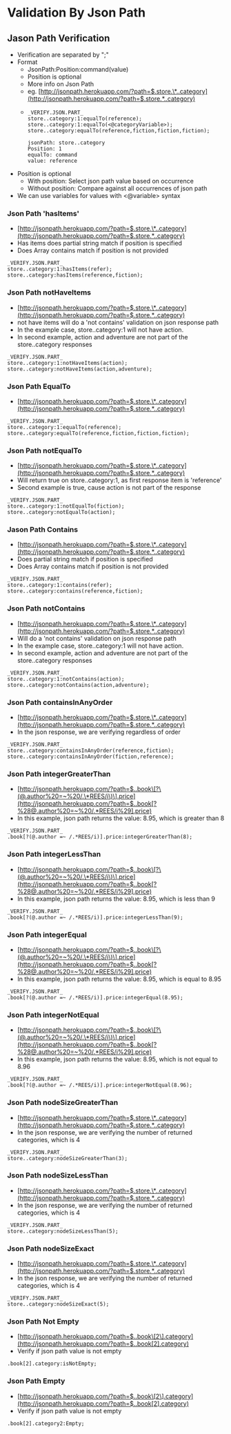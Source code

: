 # Validation By Json Path

## Jason Path Verification

* Verification are separated by ";"
* Format
  * JsonPath:Position:command\(value\)
  * Position is optional
  * More info on Json Path
  * eg. [http://jsonpath.herokuapp.com/?path=$.store.\*..category](http://jsonpath.herokuapp.com/?path=$.store.*..category)
  * ```text
    _VERIFY.JSON.PART_
    store..category:1:equalTo(reference);
    store..category:1:equalTo(<@categoryVariable>);
    store..category:equalTo(reference,fiction,fiction,fiction);

    jsonPath: store..category
    Position: 1
    equalTo: command
    value: reference
    ```
* Position is optional
  * With position: Select json path value based on occurrence 
  * Without position: Compare against all occurrences of json path
* We can use variables for values with &lt;@variable&gt; syntax

### Json Path 'hasItems'

* [http://jsonpath.herokuapp.com/?path=$.store.\*..category](http://jsonpath.herokuapp.com/?path=$.store.*..category)
* Has items does partial string match if position is specified
* Does Array contains match if position is not provided

```text
_VERIFY.JSON.PART_
store..category:1:hasItems(refer);
store..category:hasItems(reference,fiction);

```

### Json Path notHaveItems

* [http://jsonpath.herokuapp.com/?path=$.store.\*..category](http://jsonpath.herokuapp.com/?path=$.store.*..category)
* not have items will do a 'not contains' validation on json response path
* In the example case, store..category:1 will not have action.
* In second example, action and adventure are not part of the store..category responses

```text
_VERIFY.JSON.PART_
store..category:1:notHaveItems(action);
store..category:notHaveItems(action,adventure);
```

### Json Path EqualTo

* [http://jsonpath.herokuapp.com/?path=$.store.\*..category](http://jsonpath.herokuapp.com/?path=$.store.*..category)

```text
_VERIFY.JSON.PART_
store..category:1:equalTo(reference);
store..category:equalTo(reference,fiction,fiction,fiction);

```

### Json Path notEqualTo

* [http://jsonpath.herokuapp.com/?path=$.store.\*..category](http://jsonpath.herokuapp.com/?path=$.store.*..category)
* Will return true on store..category:1, as first response item is 'reference'
* Second example is true, cause action is not part of the response

```text
_VERIFY.JSON.PART_
store..category:1:notEqualTo(fiction);
store..category:notEqualTo(action);

```

### Jason Path Contains

* [http://jsonpath.herokuapp.com/?path=$.store.\*..category](http://jsonpath.herokuapp.com/?path=$.store.*..category)
* Does partial string match if position is specified
* Does Array contains match if position is not provided

```text
_VERIFY.JSON.PART_
store..category:1:contains(refer);
store..category:contains(reference,fiction);

```

### Json Path notContains

* [http://jsonpath.herokuapp.com/?path=$.store.\*..category](http://jsonpath.herokuapp.com/?path=$.store.*..category)
*  Will do a 'not contains' validation on json response path
* In the example case, store..category:1 will not have action.
* In second example, action and adventure are not part of the store..category responses

```text
_VERIFY.JSON.PART_
store..category:1:notContains(action);
store..category:notContains(action,adventure);
```

### Json Path containsInAnyOrder

* [http://jsonpath.herokuapp.com/?path=$.store.\*..category](http://jsonpath.herokuapp.com/?path=$.store.*..category)
* In the json response, we are verifying regardless of order

```text
_VERIFY.JSON.PART_
store..category:containsInAnyOrder(reference,fiction);
store..category:containsInAnyOrder(fiction,reference);
```

### Json Path integerGreaterThan

* [http://jsonpath.herokuapp.com/?path=$..book\[?\(@.author%20=~%20/.\*REES/i\)\].price](http://jsonpath.herokuapp.com/?path=$..book[?%28@.author%20=~%20/.*REES/i%29].price)
* In this example, json path returns the value: 8.95, which is greater than 8

```text
_VERIFY.JSON.PART_
.book[?(@.author =~ /.*REES/i)].price:integerGreaterThan(8);

```

### 

### Json Path integerLessThan

* [http://jsonpath.herokuapp.com/?path=$..book\[?\(@.author%20=~%20/.\*REES/i\)\].price](http://jsonpath.herokuapp.com/?path=$..book[?%28@.author%20=~%20/.*REES/i%29].price)
* In this example, json path returns the value: 8.95, which is less than 9

```text
_VERIFY.JSON.PART_
.book[?(@.author =~ /.*REES/i)].price:integerLessThan(9);

```

### Json Path integerEqual

* [http://jsonpath.herokuapp.com/?path=$..book\[?\(@.author%20=~%20/.\*REES/i\)\].price](http://jsonpath.herokuapp.com/?path=$..book[?%28@.author%20=~%20/.*REES/i%29].price)
* In this example, json path returns the value: 8.95, which is equal to 8.95

```text
_VERIFY.JSON.PART_
.book[?(@.author =~ /.*REES/i)].price:integerEqual(8.95);

```

### Json Path integerNotEqual

* [http://jsonpath.herokuapp.com/?path=$..book\[?\(@.author%20=~%20/.\*REES/i\)\].price](http://jsonpath.herokuapp.com/?path=$..book[?%28@.author%20=~%20/.*REES/i%29].price)
* In this example, json path returns the value: 8.95, which is not equal to 8.96

```text
_VERIFY.JSON.PART_
.book[?(@.author =~ /.*REES/i)].price:integerNotEqual(8.96);

```

### Json Path nodeSizeGreaterThan

* [http://jsonpath.herokuapp.com/?path=$.store.\*..category](http://jsonpath.herokuapp.com/?path=$.store.*..category)
* In the json response, we are verifying the number of returned categories, which is 4

```text
_VERIFY.JSON.PART_
store..category:nodeSizeGreaterThan(3);
```

### Json Path nodeSizeLessThan

* [http://jsonpath.herokuapp.com/?path=$.store.\*..category](http://jsonpath.herokuapp.com/?path=$.store.*..category)
* In the json response, we are verifying the number of returned categories, which is 4

```text
_VERIFY.JSON.PART_
store..category:nodeSizeLessThan(5);
```

### Json Path nodeSizeExact

* [http://jsonpath.herokuapp.com/?path=$.store.\*..category](http://jsonpath.herokuapp.com/?path=$.store.*..category)
* In the json response, we are verifying the number of returned categories, which is 4

```text
_VERIFY.JSON.PART_
store..category:nodeSizeExact(5);
```

### Json Path Not Empty

* [http://jsonpath.herokuapp.com/?path=$..book\[2\].category](http://jsonpath.herokuapp.com/?path=$..book[2].category)
* Verify if json path value is not empty

```text
.book[2].category:isNotEmpty;
```

### Json Path Empty

* [http://jsonpath.herokuapp.com/?path=$..book\[2\].category](http://jsonpath.herokuapp.com/?path=$..book[2].category)
* Verify if json path value is not empty

```text
.book[2].category2:Empty;
```

